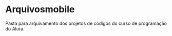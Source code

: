 # Arquivosmobile
Pasta para arquivamento dos projetos de códigos do curso de programação do Alura. 
